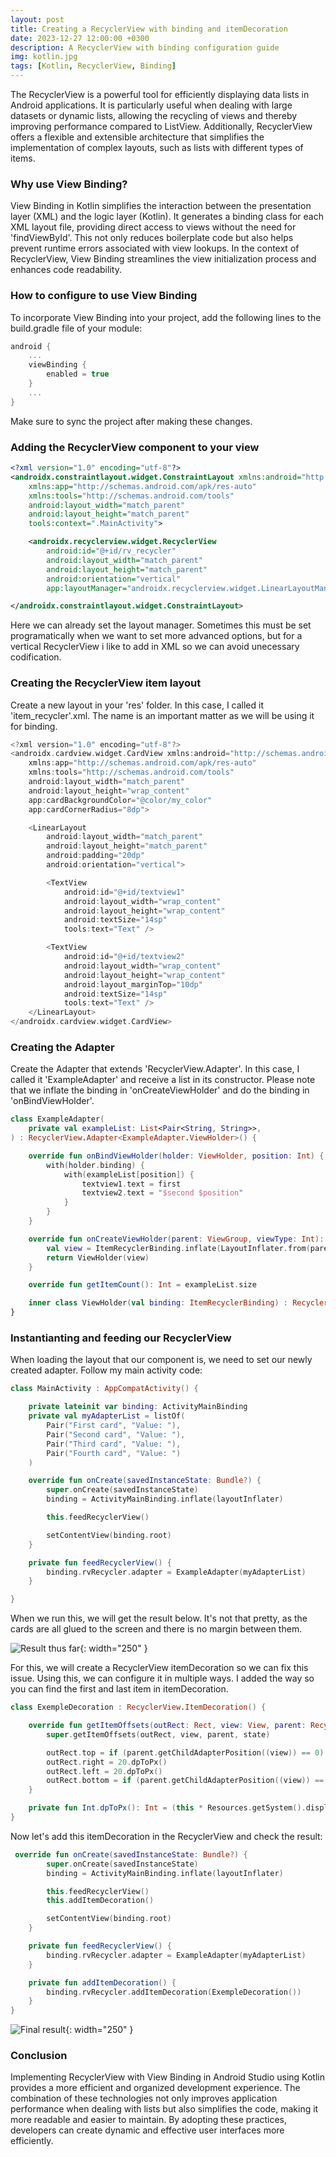 ```yaml
---
layout: post
title: Creating a RecyclerView with binding and itemDecoration
date: 2023-12-27 12:00:00 +0300
description: A RecyclerView with binding configuration guide
img: kotlin.jpg 
tags: [Kotlin, RecyclerView, Binding]
---
```


The RecyclerView is a powerful tool for efficiently displaying data lists in Android applications. It is particularly useful when dealing with large datasets or dynamic lists, allowing the recycling of views and thereby improving performance compared to ListView. Additionally, RecyclerView offers a flexible and extensible architecture that simplifies the implementation of complex layouts, such as lists with different types of items.

### Why use View Binding?

View Binding in Kotlin simplifies the interaction between the presentation layer (XML) and the logic layer (Kotlin). It generates a binding class for each XML layout file, providing direct access to views without the need for 'findViewById'. This not only reduces boilerplate code but also helps prevent runtime errors associated with view lookups. In the context of RecyclerView, View Binding streamlines the view initialization process and enhances code readability.

### How to configure to use View Binding

To incorporate View Binding into your project, add the following lines to the build.gradle file of your module:

```kotlin
android {
    ...
    viewBinding {
        enabled = true
    }
    ...
}
```

Make sure to sync the project after making these changes.

### Adding the RecyclerView component to your view

```xml
<?xml version="1.0" encoding="utf-8"?>
<androidx.constraintlayout.widget.ConstraintLayout xmlns:android="http://schemas.android.com/apk/res/android"
    xmlns:app="http://schemas.android.com/apk/res-auto"
    xmlns:tools="http://schemas.android.com/tools"
    android:layout_width="match_parent"
    android:layout_height="match_parent"
    tools:context=".MainActivity">

    <androidx.recyclerview.widget.RecyclerView
        android:id="@+id/rv_recycler"
        android:layout_width="match_parent"
        android:layout_height="match_parent"
        android:orientation="vertical"
        app:layoutManager="androidx.recyclerview.widget.LinearLayoutManager" />

</androidx.constraintlayout.widget.ConstraintLayout>
```

Here we can already set the layout manager. Sometimes this must be set programatically when we want to set more advanced options, but for a vertical RecyclerView i like to add in XML so we can avoid unecessary codification.

### Creating the RecyclerView item layout

Create a new layout in your 'res' folder. In this case, I called it 'item_recycler'.xml. The name is an important matter as we will be using it for binding.

```kotlin
<?xml version="1.0" encoding="utf-8"?>
<androidx.cardview.widget.CardView xmlns:android="http://schemas.android.com/apk/res/android"
    xmlns:app="http://schemas.android.com/apk/res-auto"
    xmlns:tools="http://schemas.android.com/tools"
    android:layout_width="match_parent"
    android:layout_height="wrap_content"
    app:cardBackgroundColor="@color/my_color"
    app:cardCornerRadius="8dp">

    <LinearLayout
        android:layout_width="match_parent"
        android:layout_height="match_parent"
        android:padding="20dp"
        android:orientation="vertical">

        <TextView
            android:id="@+id/textview1"
            android:layout_width="wrap_content"
            android:layout_height="wrap_content"
            android:textSize="14sp"
            tools:text="Text" />

        <TextView
            android:id="@+id/textview2"
            android:layout_width="wrap_content"
            android:layout_height="wrap_content"
            android:layout_marginTop="10dp"
            android:textSize="14sp"
            tools:text="Text" />
    </LinearLayout>
</androidx.cardview.widget.CardView>
```

### Creating the Adapter

Create the Adapter that extends 'RecyclerView.Adapter'. In this case, I called it 'ExampleAdapter' and receive a list in its constructor. Please note that we inflate the binding in 'onCreateViewHolder' and do the binding in 'onBindViewHolder'.

```kotlin
class ExampleAdapter(
    private val exampleList: List<Pair<String, String>>,
) : RecyclerView.Adapter<ExampleAdapter.ViewHolder>() {

    override fun onBindViewHolder(holder: ViewHolder, position: Int) {
        with(holder.binding) {
            with(exampleList[position]) {
                textview1.text = first
                textview2.text = "$second $position"
            }
        }
    }

    override fun onCreateViewHolder(parent: ViewGroup, viewType: Int): ViewHolder {
        val view = ItemRecyclerBinding.inflate(LayoutInflater.from(parent.context), parent, false)
        return ViewHolder(view)
    }

    override fun getItemCount(): Int = exampleList.size

    inner class ViewHolder(val binding: ItemRecyclerBinding) : RecyclerView.ViewHolder(binding.root)
}
```

### Instantianting and feeding our RecyclerView

When loading the layout that our component is, we need to set our newly created adapter. Follow my main activity code:

```kotlin
class MainActivity : AppCompatActivity() {

    private lateinit var binding: ActivityMainBinding
    private val myAdapterList = listOf(
        Pair("First card", "Value: "),
        Pair("Second card", "Value: "),
        Pair("Third card", "Value: "),
        Pair("Fourth card", "Value: ")
    )

    override fun onCreate(savedInstanceState: Bundle?) {
        super.onCreate(savedInstanceState)
        binding = ActivityMainBinding.inflate(layoutInflater)

        this.feedRecyclerView()

        setContentView(binding.root)
    }

    private fun feedRecyclerView() {
        binding.rvRecycler.adapter = ExampleAdapter(myAdapterList)
    }

}
```

When we run this, we will get the result below. It's not that pretty, as the cards are all glued to the screen and there is no margin between them.

![Result thus far]({{site.baseurl}}/assets/img/posts/post2/img1.png){: width="250" }

For this, we will create a RecyclerView itemDecoration so we can fix this issue. Using this, we can configure it in multiple ways. I added the way so you can find the first and last item in itemDecoration.

```kotlin
class ExempleDecoration : RecyclerView.ItemDecoration() {

    override fun getItemOffsets(outRect: Rect, view: View, parent: RecyclerView, state: RecyclerView.State) {
        super.getItemOffsets(outRect, view, parent, state)

        outRect.top = if (parent.getChildAdapterPosition((view)) == 0) 5.dpToPx() else 10.dpToPx()
        outRect.right = 20.dpToPx()
        outRect.left = 20.dpToPx()
        outRect.bottom = if (parent.getChildAdapterPosition((view)) == state.itemCount - 1) 8.dpToPx() else 10.dpToPx()
    }

    private fun Int.dpToPx(): Int = (this * Resources.getSystem().displayMetrics.density).toInt()
}
```

Now let's add this itemDecoration in the RecyclerView and check the result:
```kotlin
 override fun onCreate(savedInstanceState: Bundle?) {
        super.onCreate(savedInstanceState)
        binding = ActivityMainBinding.inflate(layoutInflater)

        this.feedRecyclerView()
        this.addItemDecoration()

        setContentView(binding.root)
    }

    private fun feedRecyclerView() {
        binding.rvRecycler.adapter = ExampleAdapter(myAdapterList)
    }

    private fun addItemDecoration() {
        binding.rvRecycler.addItemDecoration(ExempleDecoration())
    }
}
```

![Final result]({{site.baseurl}}/assets/img/posts/post2/img2.png){: width="250" }

### Conclusion

Implementing RecyclerView with View Binding in Android Studio using Kotlin provides a more efficient and organized development experience. The combination of these technologies not only improves application performance when dealing with lists but also simplifies the code, making it more readable and easier to maintain. By adopting these practices, developers can create dynamic and effective user interfaces more efficiently.
